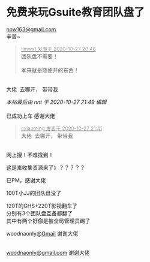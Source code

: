 # 免费来玩Gsuite教育团队盘了


<a href="mailto:now163@gmail.com">now163@gmail.com</a><br />
辛苦~

<div class="quote"><blockquote><font size="2"><a href="https://www.hostloc.com/forum.php?mod=redirect&amp;goto=findpost&amp;pid=9361128&amp;ptid=759148" target="_blank"><font color="#999999">llmwxt 发表于 2020-10-27 20:46</font></a></font><br />
团队盘不需要！<br />
<br />
本来就是随便开的东西！</blockquote></div><br />
大佬&nbsp;&nbsp;去哪开， 带带我

<i class="pstatus"> 本帖最后由 nnt 于 2020-10-27 21:49 编辑 </i><br />
<br />
已成功上车 感谢大佬<img id="aimg_K315D" onclick="zoom(this, this.src, 0, 0, 0)" class="zoom" src="https://cdn.jsdelivr.net/gh/hishis/forum-master/public/images/patch.gif" onmouseover="img_onmouseoverfunc(this)" onload="thumbImg(this)" border="0" alt="" />

<div class="quote"><blockquote><font size="2"><a href="https://www.hostloc.com/forum.php?mod=redirect&amp;goto=findpost&amp;pid=9361411&amp;ptid=759148" target="_blank"><font color="#999999">cxiaoming 发表于 2020-10-27 21:41</font></a></font><br />
大佬&nbsp;&nbsp;去哪开， 带带我</blockquote></div><br />
网上搜！不难找到！

这是来收集资源来了》？？？？？

已PM，感谢大佬

100T小JJ的团队盘没了

120T的GHS+220T影视翻车了<br />
分别有3个团队盘互备都翻了<br />
其中有两个好像是被全局管理员踢了

woodnaonly<a href="https://www.hostloc.com/home.php?mod=space&amp;uid=20001" target="_blank">@Gmail</a> 谢谢大佬

<br />
<a href="mailto:woodnaonly@gmail.com">woodnaonly@gmail.com</a> 谢谢大佬

